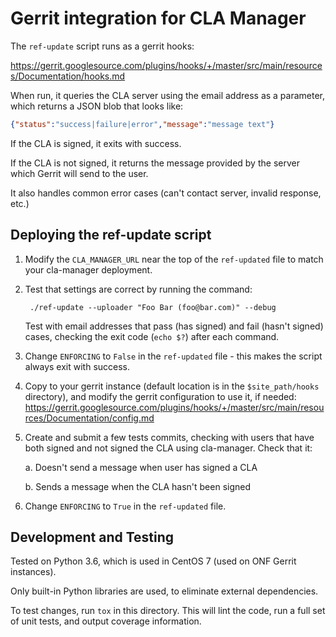 # Gerrit integration for CLA Manager

The `ref-update` script runs as a gerrit hooks:

https://gerrit.googlesource.com/plugins/hooks/+/master/src/main/resources/Documentation/hooks.md

When run, it queries the CLA server using the email address as a parameter,
which returns a JSON blob that looks like:

```json
{"status":"success|failure|error","message":"message text"}
```

If the CLA is signed, it exits with success.

If the CLA is not signed, it returns the message provided by the server which
Gerrit will send to the user.

It also handles common error cases (can't contact server, invalid response,
etc.)

## Deploying the ref-update script

1. Modify the `CLA_MANAGER_URL` near the top of the `ref-updated` file to match
   your cla-manager deployment.

2. Test that settings are correct by running the command:

        ./ref-update --uploader "Foo Bar (foo@bar.com)" --debug

   Test with email addresses that pass (has signed) and fail (hasn't signed)
   cases, checking the exit code (`echo $?`) after each command.

3. Change `ENFORCING` to `False` in the `ref-updated` file - this makes the
   script always exit with success.

4. Copy to your gerrit instance (default location is in the `$site_path/hooks`
   directory), and modify the gerrit configuration to use it, if needed:
   https://gerrit.googlesource.com/plugins/hooks/+/master/src/main/resources/Documentation/config.md

5. Create and submit a few tests commits, checking with users that have both
   signed and not signed the CLA using cla-manager.  Check that it:

   a. Doesn't send a message when user has signed a CLA

   b. Sends a message when the CLA hasn't been signed

6. Change `ENFORCING` to `True` in the `ref-updated` file.

## Development and Testing

Tested on Python 3.6, which is used in CentOS 7 (used on ONF Gerrit instances).

Only built-in Python libraries are used, to eliminate external dependencies.

To test changes, run `tox` in this directory. This will lint the code, run a
full set of unit tests, and output coverage information.
